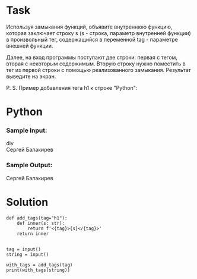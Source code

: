 # Task

Используя замыкания функций, объявите внутреннюю функцию, которая заключает строку s (s - строка, параметр внутренней функции) в произвольный тег, содержащийся в переменной tag - параметре внешней функции. 

Далее, на вход программы поступают две строки: первая с тегом, вторая с некоторым содержимым. Вторую строку нужно поместить в тег из первой строки с помощью реализованного замыкания. Результат выведите на экран.

P. S. Пример добавления тега h1 к строке "Python": <h1>Python</h1>

### Sample Input:

div  
Сергей Балакирев

### Sample Output:

<div>Сергей Балакирев</div>

# Solution
```
def add_tags(tag="h1"):
    def inner(s: str):
        return f'<{tag}>{s}</{tag}>'
    return inner


tag = input()
string = input()

with_tags = add_tags(tag)
print(with_tags(string))
```